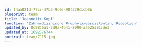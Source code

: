 ```yaml
---
id: f4aa821d-77cc-47b3-9c9e-98f329c1cb0b
blueprint: team
title: 'Jeannette Kopf'
function: 'Zahnmedizinische Prophylaxeassistentin, Rezeption'
updated_by: 8c9816a1-2d9a-4b41-8090-aae253815de3
updated_at: 1692776744
portrait: team/7115.jpg
---
```

